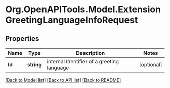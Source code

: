 
# Org.OpenAPITools.Model.ExtensionGreetingLanguageInfoRequest

## Properties

Name | Type | Description | Notes
------------ | ------------- | ------------- | -------------
**Id** | **string** | internal Identifier of a greeting language | [optional] 

[[Back to Model list]](../README.md#documentation-for-models)
[[Back to API list]](../README.md#documentation-for-api-endpoints)
[[Back to README]](../README.md)

